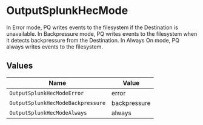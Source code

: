 # OutputSplunkHecMode

In Error mode, PQ writes events to the filesystem if the Destination is unavailable. In Backpressure mode, PQ writes events to the filesystem when it detects backpressure from the Destination. In Always On mode, PQ always writes events to the filesystem.


## Values

| Name                              | Value                             |
| --------------------------------- | --------------------------------- |
| `OutputSplunkHecModeError`        | error                             |
| `OutputSplunkHecModeBackpressure` | backpressure                      |
| `OutputSplunkHecModeAlways`       | always                            |